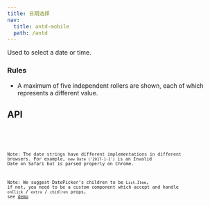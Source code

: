 ```yaml
---
title: 日期选择
nav:
  title: antd-mobile
  path: /antd
---
```


Used to select a date or time.

### Rules
- A maximum of five independent rollers are shown, each of which represents a different value.


## API

<code src="./demos/basic.tsx" />
<code src="./demos/form.tsx" />
<API/>

Note: The date strings have different implementations in different browsers. For example, `new Date ('2017-1-1')` is an Invalid Date on Safari but is parsed properly on Chrome.

Note: We suggest DatePicker's children to be `List.Item`, if not, you need to be a custom component which accept and handle `onClick` / `extra` / `chidlren` props, see [demo](https://mobile.ant.design/components/date-picker)